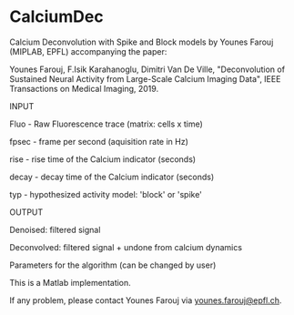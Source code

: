 # CalciumDec

 Calcium Deconvolution with Spike and Block models by Younes Farouj (MIPLAB, EPFL) accompanying the paper:

 Younes Farouj, F.Isik Karahanoglu, Dimitri Van De Ville, "Deconvolution of Sustained Neural Activity from Large-Scale Calcium Imaging Data", IEEE Transactions on Medical Imaging, 2019.


 INPUT
 
   Fluo -  Raw Fluorescence trace (matrix: cells x time)
   
   fpsec - frame per second (aquisition rate in Hz)
   
   rise - rise time of the Calcium indicator (seconds)
   
   decay - decay time of the Calcium indicator (seconds)
   
   typ - hypothesized activity model: 'block' or 'spike'

 OUTPUT
 
   Denoised: filtered signal
   
   Deconvolved: filtered signal + undone from calcium dynamics
 

 Parameters for the algorithm (can be changed by user)

This is a Matlab implementation.

If any problem, please contact Younes Farouj via younes.farouj@epfl.ch.
